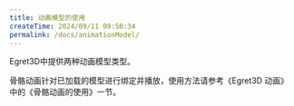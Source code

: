 ```yaml
---
title: 动画模型的使用
createTime: 2024/09/11 09:50:34
permalink: /docs/animationModel/
---
```

Egret3D中提供两种动画模型类型。

骨骼动画针对已加载的模型进行绑定并播放，使用方法请参考《Egret3D 动画》中的《骨骼动画的使用》一节。